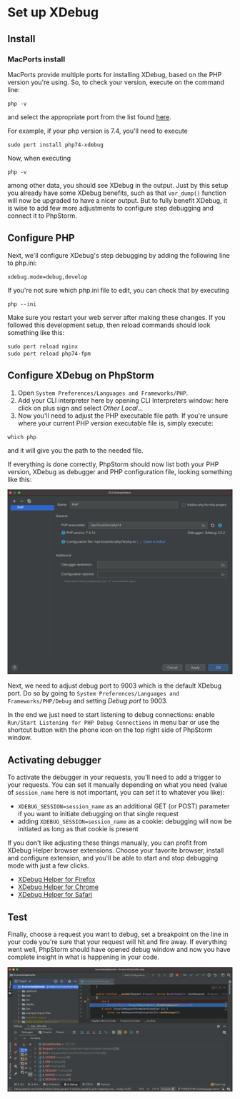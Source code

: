 # Set up XDebug

## Install

### MacPorts install
MacPorts provide multiple ports for installing XDebug, based on the PHP version you're using. So, to check your version, execute on the command line:
```
php -v
```
and select the appropriate port from the list found [here](https://ports.macports.org/port/php-xdebug/summary?search=xdebug&search_by=name).

For example, if your php version is 7.4, you'll need to execute
```
sudo port install php74-xdebug
```

Now, when executing
```
php -v
```
among other data, you should see XDebug in the output. Just by this setup you already have some XDebug benefits, such as that `var_dump()` function will now be upgraded to have a nicer output. But to fully benefit XDebug, it is wise to add few more adjustments to configure step debugging and connect it to PhpStorm.

## Configure PHP
Next, we'll configure XDebug's step debugging by adding the following line to php.ini:
```
xdebug.mode=debug,develop
```
If you're not sure which php.ini file to edit, you can check that by executing
```
php --ini
```
Make sure you restart your web server after making these changes. If you followed this development setup, then reload commands should look something like this:
```
sudo port reload nginx
sudo port reload php74-fpm
```

## Configure XDebug on PhpStorm

1. Open `System Preferences/Languages and Frameworks/PHP`.
1. Add your CLI interpreter here by opening CLI Interpreters window: here click on plus sign and select *Other Local...*
1. Now you'll need to adjust the PHP executable file path. If you're unsure where your current PHP version executable file is, simply execute:
```
which php
```
and it will give you the path to the needed file.

If everything is done correctly, PhpStorm should now list both your PHP version, XDebug as debugger and PHP configuration file, looking something like this:

![PhpStorm XDebug config](phpstorm-xdebug-config.png)

Next, we need to adjust debug port to 9003 which is the default XDebug port. Do so by going to `System Preferences/Languages and Frameworks/PHP/Debug` and setting *Debug port* to 9003.

In the end we just need to start listening to debug connections: enable `Run/Start Listening for PHP Debug Connections` in menu bar or use the shortcut button with the phone icon on the top right side of PhpStorm window.

## Activating debugger
To activate the debugger in your requests, you'll need to add a trigger to your requests. You can set it manually depending on what you need (value of `session_name` here is not important, you can set it to whatever you like):
- `XDEBUG_SESSION=session_name` as an additional GET (or POST) parameter if you want to initiate debugging on that single request
- adding `XDEBUG_SESSION=session_name` as a cookie: debugging will now be initiated as long as that cookie is present

If you don't like adjusting these things manually, you can profit from XDebug Helper browser extensions. Choose your favorite browser, install and configure extension, and you'll be able to start and stop debugging mode with just a few clicks.
- [XDebug Helper for Firefox](https://addons.mozilla.org/en-GB/firefox/addon/xdebug-helper-for-firefox/)
- [XDebug Helper for Chrome](https://chrome.google.com/webstore/detail/xdebug-helper/eadndfjplgieldjbigjakmdgkmoaaaoc)
- [XDebug Helper for Safari](https://apps.apple.com/app/safari-xdebug-toggle/id1437227804?mt=12)


## Test
Finally, choose a request you want to debug, set a breakpoint on the line in your code you're sure that your request will hit and fire away. If everything went well, PhpStorm should have opened debug window and now you have complete insight in what is happening in your code.

![PhpStorm debug window](phpstorm-debugging.png)
